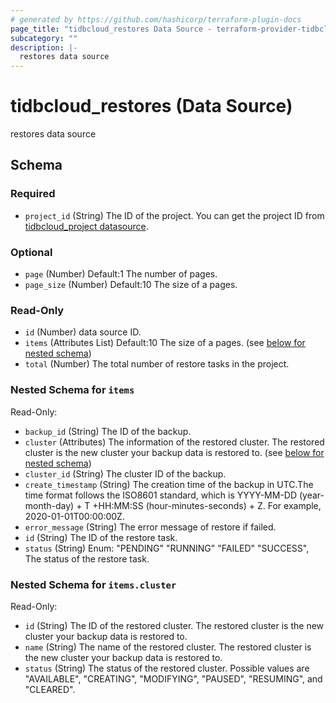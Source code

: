 ```yaml
---
# generated by https://github.com/hashicorp/terraform-plugin-docs
page_title: "tidbcloud_restores Data Source - terraform-provider-tidbcloud"
subcategory: ""
description: |-
  restores data source
---
```


# tidbcloud_restores (Data Source)

restores data source



<!-- schema generated by tfplugindocs -->
## Schema

### Required

- `project_id` (String) The ID of the project. You can get the project ID from [tidbcloud_project datasource](../project).

### Optional

- `page` (Number) Default:1 The number of pages.
- `page_size` (Number) Default:10 The size of a pages.

### Read-Only

- `id` (Number) data source ID.
- `items` (Attributes List) Default:10 The size of a pages. (see [below for nested schema](#nestedatt--items))
- `total` (Number) The total number of restore tasks in the project.

<a id="nestedatt--items"></a>
### Nested Schema for `items`

Read-Only:

- `backup_id` (String) The ID of the backup.
- `cluster` (Attributes) The information of the restored cluster. The restored cluster is the new cluster your backup data is restored to. (see [below for nested schema](#nestedatt--items--cluster))
- `cluster_id` (String) The cluster ID of the backup.
- `create_timestamp` (String) The creation time of the backup in UTC.The time format follows the ISO8601 standard, which is YYYY-MM-DD (year-month-day) + T +HH:MM:SS (hour-minutes-seconds) + Z. For example, 2020-01-01T00:00:00Z.
- `error_message` (String) The error message of restore if failed.
- `id` (String) The ID of the restore task.
- `status` (String) Enum: "PENDING" "RUNNING" "FAILED" "SUCCESS", The status of the restore task.

<a id="nestedatt--items--cluster"></a>
### Nested Schema for `items.cluster`

Read-Only:

- `id` (String) The ID of the restored cluster. The restored cluster is the new cluster your backup data is restored to.
- `name` (String) The name of the restored cluster. The restored cluster is the new cluster your backup data is restored to.
- `status` (String) The status of the restored cluster. Possible values are "AVAILABLE", "CREATING", "MODIFYING", "PAUSED", "RESUMING", and "CLEARED".


